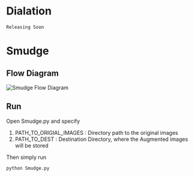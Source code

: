 # Dialation
    Releasing Soon
# Smudge

## Flow Diagram 
![Smudge Flow Diagram](https://github.com/DevashishPrasad/CascadeTabNet/blob/master/imgs/SmudgeFlowDiagram.png)

## Run 
Open Smudge.py and specify
1) PATH_TO_ORIGIAL_IMAGES : Directory path to the original images  
2) PATH_TO_DEST : Destination Directory, where the Augmented images will be stored 

Then simply run
```
python Smudge.py

```
